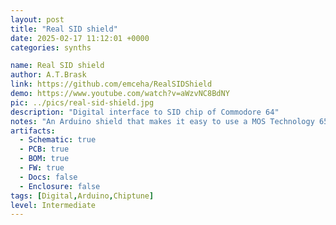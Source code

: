 ```yaml
---
layout: post
title: "Real SID shield"
date: 2025-02-17 11:12:01 +0000
categories: synths

name: Real SID shield
author: A.T.Brask
link: https://github.com/emceha/RealSIDShield
demo: https://www.youtube.com/watch?v=aWzvNC8BdNY
pic: ../pics/real-sid-shield.jpg
description: "Digital interface to SID chip of Commodore 64"
notes: "An Arduino shield that makes it easy to use a MOS Technology 6581/8580 SID chip used for famous C64 sound."
artifacts:
  - Schematic: true
  - PCB: true
  - BOM: true
  - FW: true
  - Docs: false
  - Enclosure: false
tags: [Digital,Arduino,Chiptune]
level: Intermediate
---
```



